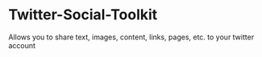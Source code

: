 # Twitter-Social-Toolkit
Allows you to share text, images, content, links, pages, etc. to your twitter account
